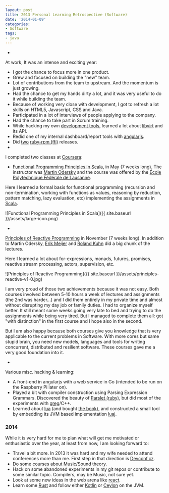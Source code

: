 ```yaml
---
layout: post
title: 2013 Personal Learning Retrospective (Software)
date: '2014-01-09'
categories:
- Software
tags:
- java
---
```


- 

At work, It was an intense and exciting year:

  - I got the chance to focus more in one product.
  - Grew and focused on building the "new" team.
  - Lot of contributions from the team to upstream. And the momentum is just growing.
  - Had the chance to get my hands dirty a lot, and it was very useful to do it while building the team.
  - Because of working very close with development, I got to refresh a lot skills on HTML5, Javascript, CSS and Java.
  - Participated in a lot of interviews of people applying to the company.
  - Had the chance to take part in Scrum training.
  - While hacking my own [development tools](http://github.com/dmacvicar/vmit), learned a lot about [libvirt](http://libvirt.org/) and its API.
  - Redid one of my internal dashboard/report tools with [angularjs](http://angularjs.org).
  - Did [two](http://rubygems.org/gems/rpm) [ruby-rpm (ffi)](https://github.com/dmacvicar/ruby-rpm-ffi) releases.
- 

I completed two classes at [Coursera](http://www.coursera.org):

  - [Functional Programming Principles in Scala](https://www.coursera.org/course/progfun), in May (7 weeks long). The instructor was [Martin Odersky](http://en.wikipedia.org/wiki/Martin_Odersky "Martin Odersky") and the course was offered by the [École Polytechnique Fédérale de Lausanne](http://en.wikipedia.org/wiki/%C3%89cole_Polytechnique_F%C3%A9d%C3%A9rale_de_Lausanne).

Here I learned a formal basis for functional programming (recursion and non-termination, working with functions as values, reasoning by reduction, pattern matching, lazy evaluation, etc) implementing the assignments in [Scala](http://en.wikipedia.org/wiki/Scala_(programming_language) "Scala").

![Functional Programming Principles in Scala]({{ site.baseurl }}/assets/large-icon.png)

  - 

[Principles of Reactive Programming](https://www.coursera.org/course/reactive) in November (7 weeks long). In addition to Martin Odersky, [Erik Meijer](http://en.wikipedia.org/wiki/Erik_Meijer_(computer_scientist)) and [Roland Kuhn](https://www.coursera.org/instructor/rolandkuhn) did a big chunk of the lectures.

Here I learned a lot about for-expressions, monads, futures, promises, reactive stream processing, actors, supervision, etc.

![Principles of Reactive Programming]({{ site.baseurl }}/assets/principles-reactive-v1-0.jpg)

I am very proud of those two achievements because it was not easy. Both courses involved between 5-10 hours a week of lectures and assignments (the 2nd was harder...) and I did them entirely in my private time and almost without disrupting my day job or family duties. I had to organize myself better. It still meant some weeks going very late to bed and trying to do the assignments while being very tired. But I managed to complete them all: got "with distinction" in the first course and I hope also in the second.

But I am also happy because both courses give you knowledge that is very applicable to the current problems in Software. With more cores but same stupid brain, you need new models, languages and tools for writing concurrent, distributed and resilient software. These courses gave me a very good foundation into it.

- 

Various misc. hacking & learning:

  - A front-end in angularjs with a web service in Go (intended to be run on the Raspberry Pi later on).
  - Played a bit with compiler construction using Parsing Expression Grammars. Discovered the beauty of [Parslet (ruby)](http://kschiess.github.io/parslet/), but did most of the experiments with [greg](https://github.com/nddrylliog/greg)/C++.
  - Learned about [lua](http://www.lua.org/) (and bought [the book](http://store.feistyduck.com/products/programming-in-lua)), and constructed a small tool by embedding its JVM based implementation [luaj](http://luaj.org/luaj/README.html).

### 2014

While it is very hard for me to plan what will get me motivated or enthusiastic over the year, at least from now, I am looking forward to:

  - Travel a bit more. In 2013 it was hard and my wife needed to attend conferences more than me. First step in that direction is [Devconf.cz](http://devconf.cz/).
  - Do some courses about Music/Sound theory.
  - Hack on some abandoned experiments in my git repos or contribute to some similar topic. Compilers, may be Music, not sure yet.
  - Look at some new ideas in the web arena like [react](http://facebook.github.io/react).
  - Learn some [Rust](http://www.rust-lang.org) and follow either [Kotlin](http://kotlin.jetbrains.org) or [Ceylon](http://ceylon-lang.org) on the JVM.

